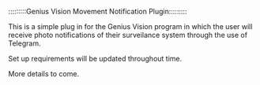 :::::::::Genius Vision Movement Notification Plugin:::::::::


This is a simple plug in for the Genius Vision program in which the user will receive photo notifications of their surveilance system through the use of Telegram.

Set up requirements will be updated throughout time.

More details to come.
